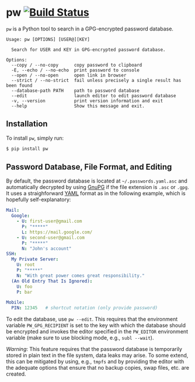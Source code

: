 # pw [![Build Status](https://travis-ci.org/catch22/pw.svg?branch=master)](https://travis-ci.org/catch22/pw)

`pw` is a Python tool to search in a GPG-encrypted password database.

```
Usage: pw [OPTIONS] [USER@][KEY]

  Search for USER and KEY in GPG-encrypted password database.

Options:
  --copy / --no-copy      copy password to clipboard
  -E, --echo / --no-echo  print password to console
  --open / --no-open      open link in browser
  --strict / --no-strict  fail unless precisely a single result has been found
  --database-path PATH    path to password database
  --edit                  launch editor to edit password database
  -v, --version           print version information and exit
  --help                  Show this message and exit.
```


## Installation

To install `pw`, simply run:

```bash
$ pip install pw
```


## Password Database, File Format, and Editing

By default, the password database is located at `~/.passwords.yaml.asc` and automatically decrypted by using [GnuPG](https://www.gnupg.org) if the file extension is `.asc` or `.gpg`.
It uses a straighforward [YAML](http://www.yaml.org/) format as in the following example, which is hopefully self-explanatory:

```yaml
Mail:
  Google:
    - U: first-user@gmail.com
      P: "*****"
      L: https://mail.google.com/
    - U: second-user@gmail.com
      P: "*****"
      N: "John's account"
SSH:
  My Private Server:
    U: root
    P: "*****"
    N: "With great power comes great responsibility."
  (An Old Entry That Is Ignored):
    U: foo
    P: bar

Mobile:
  PIN: 12345   # shortcut notation (only provide password)
```

To edit the database, use `pw --edit`. This requires that the environment variable `PW_GPG_RECIPIENT` is set to the key with which the database should be encrypted and invokes the editor specified in the `PW_EDITOR` environment variable (make sure to use blocking mode, e.g., `subl --wait`).

*Warning*: This feature requires that the password database is temporarily stored in plain text in the file system, data leaks may arise. To some extend, this can be mitigated by using, e.g., `tmpfs` and by providing the editor with the adequate options that ensure that no backup copies, swap files, etc. are created.

